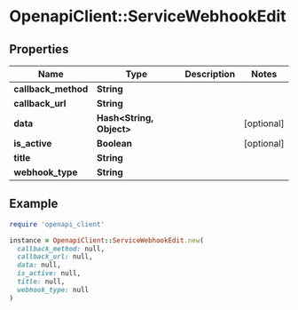 # OpenapiClient::ServiceWebhookEdit

## Properties

| Name | Type | Description | Notes |
| ---- | ---- | ----------- | ----- |
| **callback_method** | **String** |  |  |
| **callback_url** | **String** |  |  |
| **data** | **Hash&lt;String, Object&gt;** |  | [optional] |
| **is_active** | **Boolean** |  | [optional] |
| **title** | **String** |  |  |
| **webhook_type** | **String** |  |  |

## Example

```ruby
require 'openapi_client'

instance = OpenapiClient::ServiceWebhookEdit.new(
  callback_method: null,
  callback_url: null,
  data: null,
  is_active: null,
  title: null,
  webhook_type: null
)
```

